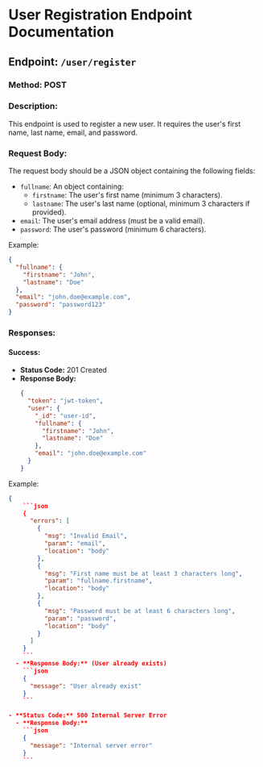 # User Registration Endpoint Documentation

## Endpoint: `/user/register`

### Method: POST

### Description:
This endpoint is used to register a new user. It requires the user's first name, last name, email, and password.

### Request Body:
The request body should be a JSON object containing the following fields:
- `fullname`: An object containing:
  - `firstname`: The user's first name (minimum 3 characters).
  - `lastname`: The user's last name (optional, minimum 3 characters if provided).
- `email`: The user's email address (must be a valid email).
- `password`: The user's password (minimum 6 characters).

Example:
```json
{
  "fullname": {
    "firstname": "John",
    "lastname": "Doe"
  },
  "email": "john.doe@example.com",
  "password": "password123"
}
```

### Responses:

#### Success:
- **Status Code:** 201 Created
- **Response Body:**
  ```json
  {
    "token": "jwt-token",
    "user": {
      "_id": "user-id",
      "fullname": {
        "firstname": "John",
        "lastname": "Doe"
      },
      "email": "john.doe@example.com"
    }
  }
  ```

Example:
```json
{
    ```json
    {
      "errors": [
        {
          "msg": "Invalid Email",
          "param": "email",
          "location": "body"
        },
        {
          "msg": "First name must be at least 3 characters long",
          "param": "fullname.firstname",
          "location": "body"
        },
        {
          "msg": "Password must be at least 6 characters long",
          "param": "password",
          "location": "body"
        }
      ]
    }
    ```
  - **Response Body:** (User already exists)
    ```json
    {
      "message": "User already exist"
    }
    ```

- **Status Code:** 500 Internal Server Error
  - **Response Body:**
    ```json
    {
      "message": "Internal server error"
    }
    ```
